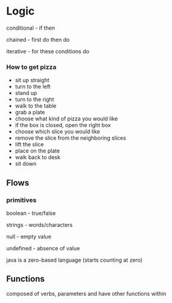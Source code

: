 # Logic
conditional - if then

chained  - first do then do

iterative - for these conditions do 
### How to get pizza
- sit up straight
- turn to the left
- stand up
- turn to the right
- walk to the table
- grab a plate
- choose what kind of pizza you would like
- if the box is closed, open the right box
- choose which slice you would like
- remove the slice from the neighboring slices
- lift the slice
- place on the plate
- walk back to desk
- sit down

## Flows
### primitives
boolean - true/false

strings - words/characters

null - empty value

undefined - absence of value

java is a zero-based language (starts counting at zero)

## Functions
composed of verbs, parameters and have other functions within

